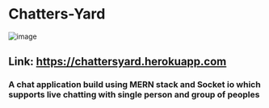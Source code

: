 # Chatters-Yard

![image](https://user-images.githubusercontent.com/56603301/156161926-4621e3fe-4b70-4110-b795-bee23057f575.png)



## Link: https://chattersyard.herokuapp.com

### A chat application build using MERN stack and Socket io which supports live chatting with single person and group of peoples

